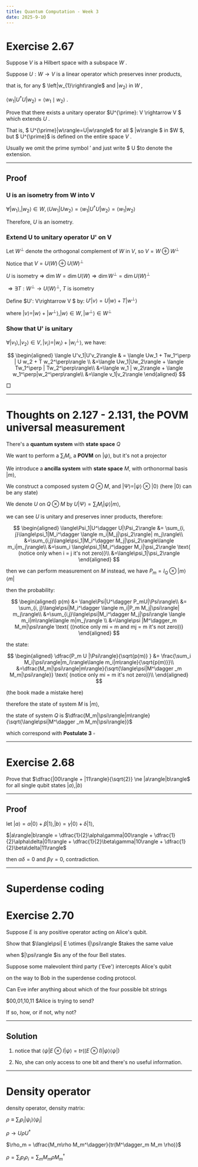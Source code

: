 ```yaml
---
title: Quantum Computation - Week 3
date: 2025-9-10 
---
```


# Exercise 2.67

Suppose  $V$  is a Hilbert space with a subspace  $W$ .

Suppose $U: W \rightarrow V$  is a linear operator which preserves inner products,

that is, for any $ \left|w_{1}\right\rangle$  and  $\left|w_{2}\right\rangle$  in  $W$ ,

$\left\langle w_{1}\right| U^{\dagger} U\left|w_{2}\right\rangle=\left\langle w_{1} \mid w_{2}\right\rangle$ .


Prove that there exists a unitary operator  $U^{\prime}: V \rightarrow V $ which extends $U$ .

That is, $ U^{\prime}|w\rangle=U|w\rangle$  for all $ |w\rangle $ in  $W $, but $ U^{\prime}$  is defined on the entire space  $V$ . 

Usually we omit the prime symbol $'$ and just write $ U  $to denote the extension.

---

## Proof

### U is an isometry from W into V

$\forall |w_1\rangle, |w_2\rangle \in W, \langle U w_1 | U w_2 \rangle = \langle w_1 | U^\dagger U | w_2\rangle = \langle w_1 | w_2 \rangle$

Therefore, $U$ is an isometry.

### Extend U to unitary operator U' on V

Let $W^\perp$ denote the orthogonal complement of $W$ in $V$, so $V = W \oplus W^\perp$

Notice that $V = U(W) \oplus U(W)^\perp$

$U$ is isometry $\Rightarrow$ $\dim W = \dim U(W) \Rightarrow \dim W^\perp = \dim U(W)^\perp$

$\Rightarrow \exists T: W^\perp \rightarrow U(W)^\perp$, $T$ is isometry

Define $U': V\rightarrow V $ by: $U'|v\rangle = U|w\rangle + T|w^\perp\rangle$

where $|v\rangle = |w\rangle + |w^\perp\rangle, |w\rangle \in W, |w^\perp\rangle\in W^\perp$

### Show that U' is unitary

$\forall |v_1\rangle, |v_2\rangle \in V, |v_i \rangle =|w_i\rangle + |w_i^\perp\rangle,$ we have:

$$
\begin{aligned}
\langle U'v_1|U'v_2\rangle & = \langle Uw_1 + Tw_1^\perp | U w_2 + T w_2^\perp\rangle \\
&=\langle Uw_1|Uw_2\rangle + \langle Tw_1^\perp | Tw_2^\perp\rangle\\
&=\langle w_1 | w_2\rangle + \langle w_1^\perp|w_2^\perp\rangle\\
&=\langle v_1|v_2\rangle
\end{aligned}
$$

$\Box$

---

# Thoughts on 2.127 - 2.131, the POVM universal measurement

There's a **quantum system** with **state space** $Q$

We want to perform a $\sum_{i}M_i$, a **POVM** on $|\psi\rangle$, but it's not a projector

We introduce a **ancilla system** with **state space** $M$,  with orthonormal basis $|m\rangle$,

We construct a composed system $Q\otimes M$, and $|\Psi\rangle = |\psi\rangle\otimes|0\rangle$ (here $|0\rangle$ can be any state)

We denote $U$ on $Q\otimes M$ by $U|\Psi\rangle = \sum_i M_i|\psi\rangle|m\rangle$,

we can see $U$ is unitary and preserves inner products, therefore:

$$
\begin{aligned}
\langle\Psi_1|U^\dagger U|\Psi_2\rangle &= \sum_{i, j}\langle\psi_1|M_i^\dagger \langle m_i|M_j|\psi_2\rangle| m_j\rangle\\
&=\sum_{i,j}\langle\psi_1|M_i^\dagger M_j|\psi_2\rangle\langle m_i|m_j\rangle\\
&=\sum_i \langle\psi_1|M_i^\dagger M_i|\psi_2\rangle \text{ (notice only when i = j it's not zero)}\\ 
&=\langle\psi_1|\psi_2\rangle
\end{aligned}
$$

then we can perform measurement on $M$ instead, we have $P_m = I_Q \otimes |m\rangle\langle m |$

then the probability:

$$
\begin{aligned}
p(m) &= \langle\Psi|U^\dagger P_mU|\Psi\rangle\\
&= \sum_{i, j}\langle\psi|M_i^\dagger \langle m_i|P_m M_j|\psi\rangle| m_j\rangle\\
&=\sum_{i,j}\langle\psi|M_i^\dagger M_j|\psi\rangle \langle m_i|m\rangle\langle m|m_j\rangle \\
&=\langle\psi |M^\dagger_m M_m|\psi\rangle \text{ ((notice only mi = m and mj = m it's not zero))}
\end{aligned}
$$

the state:

$$
\begin{aligned}
\dfrac{P_m U |\Psi\rangle}{\sqrt{p(m)} } &= \frac{\sum_i M_i|\psi\rangle|m_i\rangle\langle m_i|m\rangle}{\sqrt{p(m)}}\\
&=\dfrac{M_m|\psi\rangle|m\rangle}{\sqrt{\langle\psi|M^\dagger _m M_m|\psi\rangle}} \text{ (notice only mi = m it's not zero)}\\
\end{aligned}
$$

(the book made a mistake here)

therefore the state of system $M$ is $|m\rangle$,

the state of system $Q$ is $\dfrac{M_m|\psi\rangle|m\rangle}{\sqrt{\langle\psi|M^\dagger _m M_m|\psi\rangle}}$

which correspond with **Postulate 3**  $\square$

---

# Exercise 2.68

Prove that $\dfrac{|00\rangle + |11\rangle}{\sqrt{2}} \ne |a\rangle|b\rangle$ for all single qubit states $|a\rangle, |b\rangle$

---

## Proof

let $|a\rangle = \alpha |0\rangle + \beta|1\rangle, |b\rangle = \gamma|0\rangle + \delta|1\rangle$,

$|a\rangle|b\rangle = \dfrac{1}{2}\alpha\gamma|00\rangle + \dfrac{1}{2}\alpha\delta|01\rangle + \dfrac{1}{2}\beta\gamma|10\rangle + \dfrac{1}{2}\beta\delta|11\rangle$

then $\alpha\delta = 0$ and $\beta\gamma = 0$, contradiction.

---

# Superdense coding

# Exercise 2.70

Suppose  $E$  is any positive operator acting on Alice's qubit.

Show that  $\langle\psi| E \otimes I|\psi\rangle  $takes the same value 

when  $|\psi\rangle  $is any of the four Bell states. 

Suppose some malevolent third party ('Eve') intercepts Alice's qubit 

on the way to Bob in the superdense coding protocol. 

Can Eve infer anything about which of the four possible bit strings  

$00,01,10,11  $Alice is trying to send? 

If so, how, or if not, why not?

---

## Solution

1. notice that $\langle \psi | E \otimes I | \psi \rangle = tr((E\otimes I )|\psi\rangle\langle\psi|)$

2. No, she can only access to one bit and there's no useful information.

---

# Density operator

density operator, density matrix:

$\rho \equiv \sum_i p_i|\psi_i\rangle\langle\psi_i|$

$\rho \rightarrow U\rho U^\dagger$

$\rho_m = \dfrac{M_m\rho M_m^\dagger}{tr(M^\dagger_m M_m \rho)}$

$\rho = \sum_i p_i \rho_i =\sum_m M_m \rho M_m ^\dagger$
